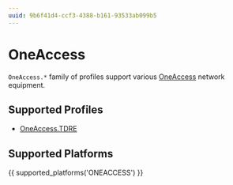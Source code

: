 ```yaml
---
uuid: 9b6f41d4-ccf3-4388-b161-93533ab099b5
---
```

# OneAccess

`OneAccess.*` family of profiles support various [OneAccess](https://www.oneaccess-net.com/)
network equipment.

## Supported Profiles

- [OneAccess.TDRE](OneAccess.TDRE.md)

## Supported Platforms

{{ supported_platforms('ONEACCESS') }}
